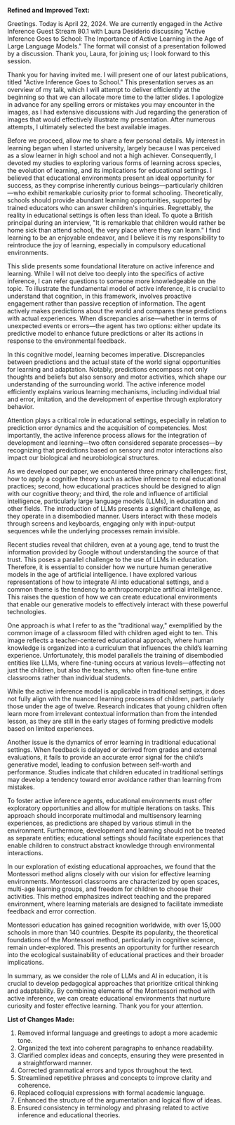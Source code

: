 **Refined and Improved Text:**

Greetings. Today is April 22, 2024. We are currently engaged in the Active Inference Guest Stream 80.1 with Laura Desiderio discussing "Active Inference Goes to School: The Importance of Active Learning in the Age of Large Language Models." The format will consist of a presentation followed by a discussion. Thank you, Laura, for joining us; I look forward to this session.

Thank you for having invited me. I will present one of our latest publications, titled "Active Inference Goes to School." This presentation serves as an overview of my talk, which I will attempt to deliver efficiently at the beginning so that we can allocate more time to the latter slides. I apologize in advance for any spelling errors or mistakes you may encounter in the images, as I had extensive discussions with Jud regarding the generation of images that would effectively illustrate my presentation. After numerous attempts, I ultimately selected the best available images.

Before we proceed, allow me to share a few personal details. My interest in learning began when I started university, largely because I was perceived as a slow learner in high school and not a high achiever. Consequently, I devoted my studies to exploring various forms of learning across species, the evolution of learning, and its implications for educational settings. I believed that educational environments present an ideal opportunity for success, as they comprise inherently curious beings—particularly children—who exhibit remarkable curiosity prior to formal schooling. Theoretically, schools should provide abundant learning opportunities, supported by trained educators who can answer children's inquiries. Regrettably, the reality in educational settings is often less than ideal. To quote a British principal during an interview, "It is remarkable that children would rather be home sick than attend school, the very place where they can learn." I find learning to be an enjoyable endeavor, and I believe it is my responsibility to reintroduce the joy of learning, especially in compulsory educational environments.

This slide presents some foundational literature on active inference and learning. While I will not delve too deeply into the specifics of active inference, I can refer questions to someone more knowledgeable on the topic. To illustrate the fundamental model of active inference, it is crucial to understand that cognition, in this framework, involves proactive engagement rather than passive reception of information. The agent actively makes predictions about the world and compares these predictions with actual experiences. When discrepancies arise—whether in terms of unexpected events or errors—the agent has two options: either update its predictive model to enhance future predictions or alter its actions in response to the environmental feedback.

In this cognitive model, learning becomes imperative. Discrepancies between predictions and the actual state of the world signal opportunities for learning and adaptation. Notably, predictions encompass not only thoughts and beliefs but also sensory and motor activities, which shape our understanding of the surrounding world. The active inference model efficiently explains various learning mechanisms, including individual trial and error, imitation, and the development of expertise through exploratory behavior.

Attention plays a critical role in educational settings, especially in relation to prediction error dynamics and the acquisition of competencies. Most importantly, the active inference process allows for the integration of development and learning—two often considered separate processes—by recognizing that predictions based on sensory and motor interactions also impact our biological and neurobiological structures.

As we developed our paper, we encountered three primary challenges: first, how to apply a cognitive theory such as active inference to real educational practices; second, how educational practices should be designed to align with our cognitive theory; and third, the role and influence of artificial intelligence, particularly large language models (LLMs), in education and other fields. The introduction of LLMs presents a significant challenge, as they operate in a disembodied manner. Users interact with these models through screens and keyboards, engaging only with input-output sequences while the underlying processes remain invisible.

Recent studies reveal that children, even at a young age, tend to trust the information provided by Google without understanding the source of that trust. This poses a parallel challenge to the use of LLMs in education. Therefore, it is essential to consider how we nurture human generative models in the age of artificial intelligence. I have explored various representations of how to integrate AI into educational settings, and a common theme is the tendency to anthropomorphize artificial intelligence. This raises the question of how we can create educational environments that enable our generative models to effectively interact with these powerful technologies.

One approach is what I refer to as the "traditional way," exemplified by the common image of a classroom filled with children aged eight to ten. This image reflects a teacher-centered educational approach, where human knowledge is organized into a curriculum that influences the child’s learning experience. Unfortunately, this model parallels the training of disembodied entities like LLMs, where fine-tuning occurs at various levels—affecting not just the children, but also the teachers, who often fine-tune entire classrooms rather than individual students.

While the active inference model is applicable in traditional settings, it does not fully align with the nuanced learning processes of children, particularly those under the age of twelve. Research indicates that young children often learn more from irrelevant contextual information than from the intended lesson, as they are still in the early stages of forming predictive models based on limited experiences.

Another issue is the dynamics of error learning in traditional educational settings. When feedback is delayed or derived from grades and external evaluations, it fails to provide an accurate error signal for the child’s generative model, leading to confusion between self-worth and performance. Studies indicate that children educated in traditional settings may develop a tendency toward error avoidance rather than learning from mistakes.

To foster active inference agents, educational environments must offer exploratory opportunities and allow for multiple iterations on tasks. This approach should incorporate multimodal and multisensory learning experiences, as predictions are shaped by various stimuli in the environment. Furthermore, development and learning should not be treated as separate entities; educational settings should facilitate experiences that enable children to construct abstract knowledge through environmental interactions.

In our exploration of existing educational approaches, we found that the Montessori method aligns closely with our vision for effective learning environments. Montessori classrooms are characterized by open spaces, multi-age learning groups, and freedom for children to choose their activities. This method emphasizes indirect teaching and the prepared environment, where learning materials are designed to facilitate immediate feedback and error correction.

Montessori education has gained recognition worldwide, with over 15,000 schools in more than 140 countries. Despite its popularity, the theoretical foundations of the Montessori method, particularly in cognitive science, remain under-explored. This presents an opportunity for further research into the ecological sustainability of educational practices and their broader implications.

In summary, as we consider the role of LLMs and AI in education, it is crucial to develop pedagogical approaches that prioritize critical thinking and adaptability. By combining elements of the Montessori method with active inference, we can create educational environments that nurture curiosity and foster effective learning. Thank you for your attention.

**List of Changes Made:**
1. Removed informal language and greetings to adopt a more academic tone.
2. Organized the text into coherent paragraphs to enhance readability.
3. Clarified complex ideas and concepts, ensuring they were presented in a straightforward manner.
4. Corrected grammatical errors and typos throughout the text.
5. Streamlined repetitive phrases and concepts to improve clarity and coherence.
6. Replaced colloquial expressions with formal academic language.
7. Enhanced the structure of the argumentation and logical flow of ideas.
8. Ensured consistency in terminology and phrasing related to active inference and educational theories.
